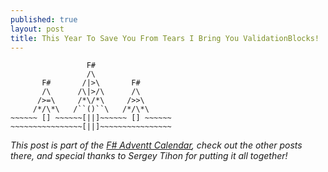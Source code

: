 ```yaml
---
published: true
layout: post
title: This Year To Save You From Tears I Bring You ValidationBlocks!
---
```

```
                 F#
                 /\
       F#       /|>\       F#
       /\      /\|>/\      /\
      />=\     /*\/*\     />>\
     /*/\*\   /``()``\   /*/\*\
~~~~~~ [] ~~~~~~[||]~~~~~~ [] ~~~~~~
~~~~~~~~~~~~~~~~[||]~~~~~~~~~~~~~~~~

```
<div class="message">
  <i>
    This post is part of the <a href="https://sergeytihon.com/2019/11/05/f-advent-calendar-in-english-2019/" target="_blank">F# Adventt Calendar</a>, check out the other posts there, and special thanks to Sergey Tihon for putting it all together!
  </i>
</div>

